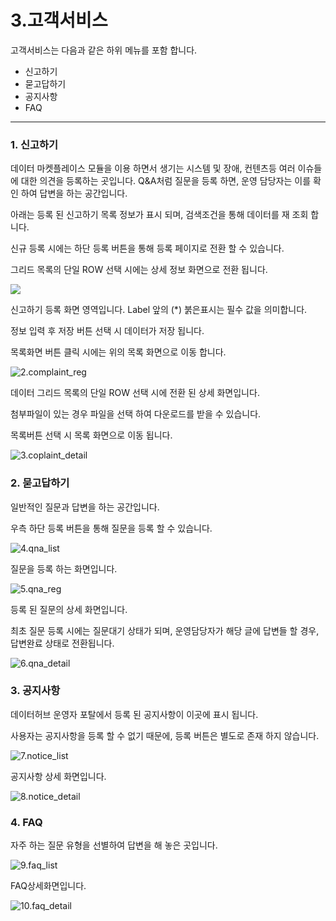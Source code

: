 # 3.고객서비스

고객서비스는 다음과 같은 하위 메뉴를 포함 합니다.

* 신고하기
* 묻고답하기
* 공지사항
* FAQ

------



### 1. 신고하기

데이터 마켓플레이스 모듈을 이용 하면서 생기는 시스템 및 장애, 컨텐츠등 여러 이슈들에 대한 의견을 등록하는 곳입니다. Q&A처럼 질문을 등록 하면, 운영 담당자는 이를 확인 하여 답변을 하는 공간입니다.



아래는 등록 된 신고하기 목록 정보가 표시 되며, 검색조건을 통해 데이터를 재 조회 합니다. 

신규 등록 시에는 하단 등록 버튼을 통해 등록 페이지로 전환 할 수 있습니다.

그리드 목록의 단일 ROW 선택 시에는 상세 정보 화면으로 전환 됩니다.

![](1.complaint_list.png)



신고하기 등록 화면 영역입니다. Label 앞의 (*) 붉은표시는 필수 값을 의미합니다.

정보 입력 후 저장 버튼 선택 시 데이터가 저장 됩니다.

목록화면 버튼 클릭 시에는 위의 목록 화면으로 이동 합니다.

![2.complaint_reg](2.complaint_reg.png)



데이터 그리드 목록의 단일 ROW 선택 시에 전환 된 상세 화면입니다.

첨부파일이 있는 경우 파일을 선택 하여 다운로드를 받을 수 있습니다.

목록버튼 선택 시 목록 화면으로 이동 됩니다.

![3.coplaint_detail](3.coplaint_detail.png)





### 2. 묻고답하기

일반적인 질문과 답변을 하는 공간입니다.



우측 하단 등록 버튼을 통해 질문을 등록 할 수 있습니다.

![4.qna_list](4.qna_list.png)



질문을 등록 하는 화면입니다.

![5.qna_reg](5.qna_reg.png)



등록 된 질문의 상세 화면입니다.

최초 질문 등록 시에는 질문대기 상태가 되며, 운영담당자가 해당 글에 답변들 할 경우, 답변완료 상태로 전환됩니다.



![6.qna_detail](6.qna_detail.png)

### 3. 공지사항

데이터허브 운영자 포탈에서 등록 된 공지사항이 이곳에 표시 됩니다.

사용자는 공지사항을 등록 할 수 없기 때문에, 등록 버튼은 별도로 존재 하지 않습니다.



![7.notice_list](7.notice_list.png)



공지사항 상세 화면입니다.

![8.notice_detail](8.notice_detail.png)



### 4. FAQ

자주 하는 질문 유형을 선별하여 답변을 해 놓은 곳입니다.

![9.faq_list](9.faq_list.png)



FAQ상세화면입니다.

![10.faq_detail](10.faq_detail.png)
